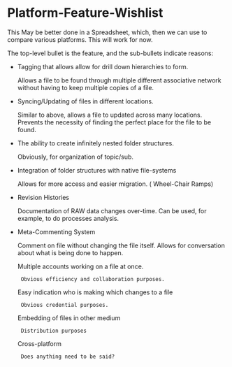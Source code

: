 Platform-Feature-Wishlist
=========================
This May be better done in a Spreadsheet, which, then we can use to compare various platforms. This will work for now.

The top-level bullet is the feature, and the sub-bullets indicate reasons:

* Tagging that allows allow for drill down hierarchies to form.
     
     Allows a file to be found through multiple different associative network without having to keep multiple copies of a file.
    
* Syncing/Updating of files in different locations.
     
     Similar to above, allows a file to updated across many locations. Prevents the necessity of finding the perfect place for the file to be found.
    
* The ability to create infinitely nested folder structures.
     
     Obviously, for organization of topic/sub.
    
* Integration of folder structures with native file-systems
     
     Allows for more access and easier migration. ( Wheel-Chair Ramps)
    
* Revision Histories
     
     Documentation of RAW data changes over-time. Can be used, for example, to do processes analysis.
    
* Meta-Commenting System
     
     Comment on file without changing the file itself. Allows for conversation about what is being done to happen.
    
    Multiple accounts working on a file at once.
       
       Obvious efficiency and collaboration purposes.
    
    Easy indication who is making which changes to a file
       
       Obvious credential purposes.
    
    Embedding of files in other medium
       
       Distribution purposes
    
    Cross-platform
       
       Does anything need to be said?